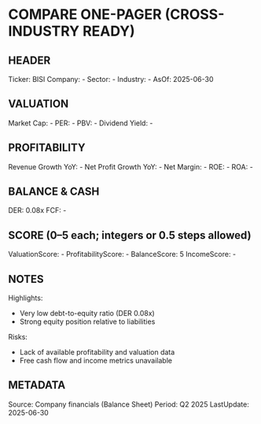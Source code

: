 # COMPARE ONE-PAGER (CROSS-INDUSTRY READY)

## HEADER
Ticker: BISI
Company: -
Sector: -
Industry: -
AsOf: 2025-06-30

## VALUATION
Market Cap: -
PER: -
PBV: -
Dividend Yield: -

## PROFITABILITY
Revenue Growth YoY: -
Net Profit Growth YoY: -
Net Margin: -
ROE: -
ROA: -

## BALANCE & CASH
DER: 0.08x
FCF: -

## SCORE (0–5 each; integers or 0.5 steps allowed)
ValuationScore: -
ProfitabilityScore: -
BalanceScore: 5
IncomeScore: -

## NOTES
Highlights:
- Very low debt-to-equity ratio (DER 0.08x)
- Strong equity position relative to liabilities

Risks:
- Lack of available profitability and valuation data
- Free cash flow and income metrics unavailable

## METADATA
Source: Company financials (Balance Sheet)
Period: Q2 2025
LastUpdate: 2025-06-30